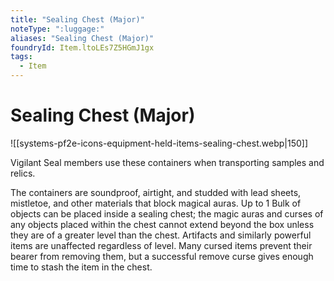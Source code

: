 ```yaml
---
title: "Sealing Chest (Major)"
noteType: ":luggage:"
aliases: "Sealing Chest (Major)"
foundryId: Item.ltoLEs7Z5HGmJ1gx
tags:
  - Item
---
```


# Sealing Chest (Major)
![[systems-pf2e-icons-equipment-held-items-sealing-chest.webp|150]]

Vigilant Seal members use these containers when transporting samples and relics.

The containers are soundproof, airtight, and studded with lead sheets, mistletoe, and other materials that block magical auras. Up to 1 Bulk of objects can be placed inside a sealing chest; the magic auras and curses of any objects placed within the chest cannot extend beyond the box unless they are of a greater level than the chest. Artifacts and similarly powerful items are unaffected regardless of level. Many cursed items prevent their bearer from removing them, but a successful remove curse gives enough time to stash the item in the chest.

